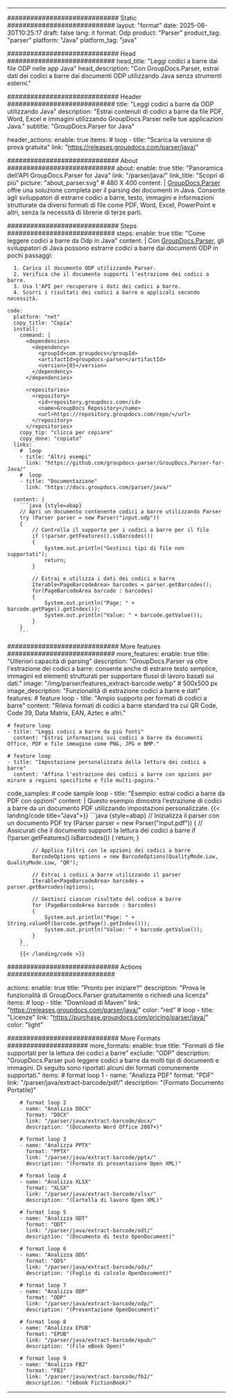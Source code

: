 


---
############################# Static ############################
layout: "format"
date:  2025-06-30T10:25:17
draft: false
lang: it
format: Odp
product: "Parser"
product_tag: "parser"
platform: "Java"
platform_tag: "java"

############################# Head ############################
head_title: "Leggi codici a barre dai file ODP nelle app Java"
head_description: "Con GroupDocs.Parser, estrai dati dei codici a barre dai documenti ODP utilizzando Java senza strumenti esterni."

############################# Header ############################
title: "Leggi codici a barre da ODP utilizzando Java" 
description: "Estrai contenuti di codici a barre da file PDF, Word, Excel e immagini utilizzando GroupDocs.Parser nelle tue applicazioni Java."
subtitle: "GroupDocs.Parser for Java" 

header_actions:
  enable: true
  items:
    #  loop
    - title: "Scarica la versione di prova gratuita"
      link: "https://releases.groupdocs.com/parser/java/"
      
############################# About ############################
about:
    enable: true
    title: "Panoramica dell'API GroupDocs.Parser for Java"
    link: "/parser/java/"
    link_title: "Scopri di più"
    picture: "about_parser.svg" # 480 X 400
    content: |
       [GroupDocs.Parser](/parser/java/) offre una soluzione completa per il parsing dei documenti in Java. Consente agli sviluppatori di estrarre codici a barre, testo, immagini e informazioni strutturate da diversi formati di file come PDF, Word, Excel, PowerPoint e altri, senza la necessità di librerie di terze parti.

############################# Steps ############################
steps:
    enable: true
    title: "Come leggere codici a barre da Odp in Java"
    content: |
      Con [GroupDocs.Parser](/parser/java/), gli sviluppatori di Java possono estrarre codici a barre dai documenti ODP in pochi passaggi:
      
      1. Carica il documento ODP utilizzando Parser.
      2. Verifica che il documento supporti l'estrazione dei codici a barre.
      3. Usa l'API per recuperare i dati dei codici a barre.
      4. Scorri i risultati dei codici a barre e applicali secondo necessità.
   
    code:
      platform: "net"
      copy_title: "Copia"
      install:
        command: |
          <dependencies>
            <dependency>
              <groupId>com.groupdocs</groupId>
              <artifactId>groupdocs-parser</artifactId>
              <version>{0}</version>
            </dependency>
          </dependencies>

          <repositories>
            <repository>
              <id>repository.groupdocs.com</id>
              <name>GroupDocs Repository</name>
              <url>https://repository.groupdocs.com/repo/</url>
            </repository>
          </repositories>
        copy_tip: "clicca per copiare"
        copy_done: "copiato"
      links:
        #  loop
        - title: "Altri esempi"
          link: "https://github.com/groupdocs-parser/GroupDocs.Parser-for-Java/"
        #  loop
        - title: "Documentazione"
          link: "https://docs.groupdocs.com/parser/java/"
          
      content: |
        ```java {style=abap}
        // Apri un documento contenente codici a barre utilizzando Parser
        try (Parser parser = new Parser("input.odp"))
        {
            // Controlla il supporto per i codici a barre per il file
            if (!parser.getFeatures().isBarcodes())
            {
                System.out.println("Gestisci tipi di file non supportati");
                return;
            }

            // Estrai e utilizza i dati dei codici a barre
            Iterable<PageBarcodeArea> barcodes = parser.getBarcodes();
            for(PageBarcodeArea barcode : barcodes)
            {
                System.out.println("Page: " + barcode.getPage().getIndex());
                System.out.println("Value: " + barcode.getValue());
            }
        }
        ```            

############################# More features ############################
more_features:
  enable: true
  title: "Ulteriori capacità di parsing"
  description: "GroupDocs.Parser va oltre l'estrazione dei codici a barre: consente anche di estrarre testo semplice, immagini ed elementi strutturati per supportare flussi di lavoro basati sui dati."
  image: "/img/parser/features_extract-barcode.webp" # 500x500 px
  image_description: "Funzionalità di estrazione codici a barre e dati"
  features:
    # feature loop
    - title: "Ampio supporto per formati di codici a barre"
      content: "Rileva formati di codici a barre standard tra cui QR Code, Code 39, Data Matrix, EAN, Aztec e altri."

    # feature loop
    - title: "Leggi codici a barre da più fonti"
      content: "Estrai informazioni sui codici a barre da documenti Office, PDF e file immagine come PNG, JPG e BMP."

    # feature loop
    - title: "Impostazione personalizzata della lettura dei codici a barre"
      content: "Affina l'estrazione dei codici a barre con opzioni per mirare a regioni specifiche e file multi-pagina."
      
  code_samples:
    # code sample loop
    - title: "Esempio: estrai codici a barre da PDF con opzioni"
      content: |
        Questo esempio dimostra l'estrazione di codici a barre da un documento PDF utilizzando impostazioni personalizzate.
        {{< landing/code title="Java">}}
        ```java {style=abap}
        //  Inizializza il parser con un documento PDF
        try (Parser parser = new Parser("input.pdf"))
        {
            // Assicurati che il documento supporti la lettura dei codici a barre
            if (!parser.getFeatures().isBarcodes())
            {
                return;
            }

            // Applica filtri con le opzioni dei codici a barre
            BarcodeOptions options = new BarcodeOptions(QualityMode.Low, QualityMode.Low, "QR");

            // Estrai i codici a barre utilizzando il parser
            Iterable<PageBarcodeArea> barcodes = parser.getBarcodes(options);

            // Gestisci ciascun risultato del codice a barre
            for (PageBarcodeArea barcode : barcodes)
            {
                System.out.println("Page: " + String.valueOf(barcode.getPage().getIndex()));
                System.out.println("Value: " + barcode.getValue());
            }
        }
        ```
        {{< /landing/code >}}


############################# Actions ############################

actions:
  enable: true
  title: "Pronto per iniziare?"
  description: "Prova le funzionalità di GroupDocs.Parser gratuitamente o richiedi una licenza"
  items:
    #  loop
    - title: "Download di Maven"
      link: "https://releases.groupdocs.com/parser/java/"
      color: "red"
        #  loop
    - title: "Licenze"
      link: "https://purchase.groupdocs.com/pricing/parser/java/"
      color: "light"


############################# More Formats #####################
more_formats:
    enable: true
    title: "Formati di file supportati per la lettura dei codici a barre"
    exclude: "ODP"
    description: "GroupDocs.Parser può leggere codici a barre da molti tipi di documenti e immagini. Di seguito sono riportati alcuni dei formati comunemente supportati."
    items: 
        # format loop 1
        - name: "Analizza PDF"
          format: "PDF"
          link: "/parser/java/extract-barcode/pdf/"
          description: "(Formato Documento Portatile)"
          
        # format loop 2
        - name: "Analizza DOCX"
          format: "DOCX"
          link: "/parser/java/extract-barcode/docx/"
          description: "(Documento Word Office 2007+)"
          
        # format loop 3
        - name: "Analizza PPTX"
          format: "PPTX"
          link: "/parser/java/extract-barcode/pptx/"
          description: "(Formato di presentazione Open XML)"
          
        # format loop 4
        - name: "Analizza XLSX"
          format: "XLSX"
          link: "/parser/java/extract-barcode/xlsx/"
          description: "(Cartella di lavoro Open XML)"
          
        # format loop 5
        - name: "Analizza ODT"
          format: "ODT"
          link: "/parser/java/extract-barcode/odt/"
          description: "(Documento di testo OpenDocument)"
          
        # format loop 6
        - name: "Analizza ODS"
          format: "ODS"
          link: "/parser/java/extract-barcode/ods/"
          description: "(Foglio di calcolo OpenDocument)"
          
        # format loop 7
        - name: "Analizza ODP"
          format: "ODP"
          link: "/parser/java/extract-barcode/odp/"
          description: "(Presentazione OpenDocument)"
          
        # format loop 8
        - name: "Analizza EPUB"
          format: "EPUB"
          link: "/parser/java/extract-barcode/epub/"
          description: "(File eBook Open)"
          
        # format loop 9
        - name: "Analizza FB2"
          format: "FB2"
          link: "/parser/java/extract-barcode/fb2/"
          description: "(eBook FictionBook)"
         
          

---